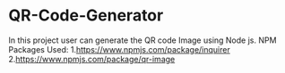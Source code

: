 # QR-Code-Generator
In this project user can generate the QR code Image using Node js.
NPM Packages Used:
1.https://www.npmjs.com/package/inquirer
2.https://www.npmjs.com/package/qr-image

